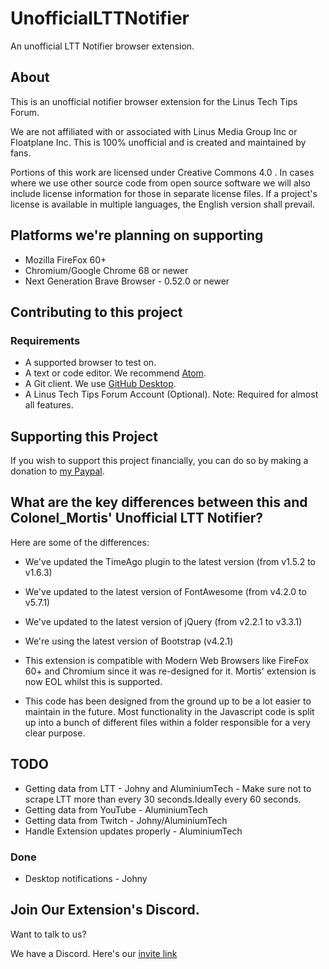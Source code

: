 # UnofficialLTTNotifier
An unofficial LTT Notifier browser extension.

## About
This is an unofficial notifier browser extension for the Linus Tech Tips Forum.

We are not affiliated with or associated with Linus Media Group Inc or Floatplane Inc.
This is 100% unofficial and is created and maintained by fans.

Portions of this work are licensed under Creative Commons 4.0 . In cases where we use other source code from open source software we will also include license information for those in separate license files. If a project's license is available in multiple languages, the English version shall prevail.

## Platforms we're planning on supporting
* Mozilla FireFox 60+
* Chromium/Google Chrome 68 or newer
* Next Generation Brave Browser - 0.52.0 or newer

## Contributing to this project

### Requirements
* A supported browser to test on.
* A text or code editor. We recommend [Atom](https://atom.io).
* A Git client. We use [GitHub Desktop](https://desktop.github.com).
* A Linus Tech Tips Forum Account (Optional). Note: Required for almost all features.

## Supporting this Project
If you wish to support this project financially, you can do so by making a donation to [my Paypal](https://www.paypal.me/aluminiumtech).

## What are the key differences between this and Colonel_Mortis' Unofficial LTT Notifier?

Here are some of the differences:
* We've updated the TimeAgo plugin to the latest version (from v1.5.2 to v1.6.3)
* We've updated to the latest version of FontAwesome (from v4.2.0 to v5.7.1)
* We've updated to the latest version of jQuery (from v2.2.1 to v3.3.1)
* We're using the latest version of Bootstrap (v4.2.1)

* This extension is compatible with Modern Web Browsers like FireFox 60+ and Chromium since it was re-designed for it. Mortis' extension is now EOL whilst this is supported.
* This code has been designed from the ground up to be a lot easier to maintain in the future. Most functionality in the Javascript code is split up into a bunch of different files within a folder responsible for a very clear purpose.

## TODO
* Getting data from LTT - Johny and AluminiumTech - Make sure not to scrape LTT more than every 30 seconds.Ideally every 60 seconds.
* Getting data from YouTube - AluminiumTech
* Getting data from Twitch - Johny/AluminiumTech
* Handle Extension updates properly - AluminiumTech

### Done
* Desktop notifications - Johny

## Join Our Extension's Discord.
Want to talk to us?

We have a Discord. Here's our [invite link](https://discord.gg/TZg8tbk)
